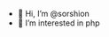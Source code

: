 - 👋 Hi, I’m @sorshion
- 👀 I’m interested in php

<!---
sorshion/sorshion is a ✨ special ✨ repository because its `README.md` (this file) appears on your GitHub profile.
You can click the Preview link to take a look at your changes.
--->
